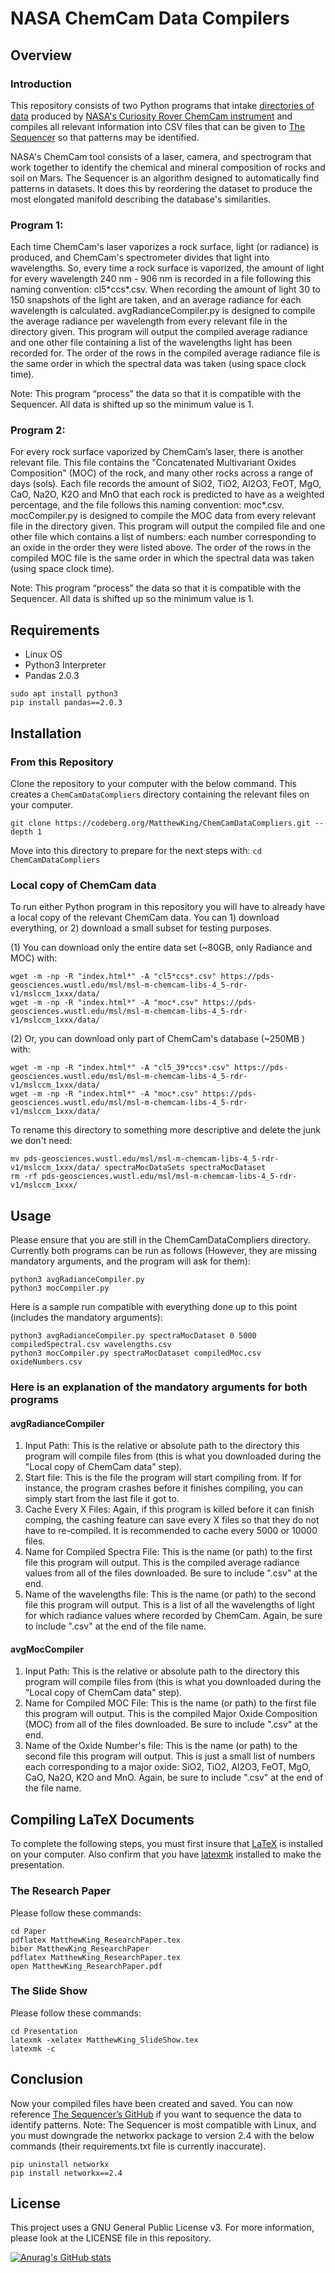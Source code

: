 ﻿# NASA ChemCam Data Compilers
## Overview

### Introduction
This repository consists of two Python programs that intake [directories of data](https://pds-geosciences.wustl.edu/msl/msl-m-chemcam-libs-4_5-rdr-v1/mslccm_1xxx/data/) produced by [NASA's Curiosity Rover ChemCam instrument](https://mars.nasa.gov/msl/spacecraft/instruments/chemcam/) and compiles all relevant information into CSV files that can be given to [The Sequencer](http://sequencer.org/documentation) so that patterns may be identified.

NASA's ChemCam tool consists of a laser, camera, and spectrogram that  work together to identify the chemical and mineral composition of rocks and soil on Mars. The Sequencer is an algorithm designed to automatically find patterns in datasets. It does this by reordering the dataset to produce the most elongated manifold describing the database's similarities.

### Program 1:
Each time ChemCam's laser vaporizes a rock surface, light (or radiance) is produced, and ChemCam's spectrometer divides that light into wavelengths. So, every time a rock surface is vaporized, the amount of light for every wavelength 240 nm - 906 nm is recorded in a file following this naming convention: cl5\*ccs\*.csv. When recording the amount of light 30 to 150 snapshots of the light are taken, and an average radiance for each wavelength is calculated. avgRadianceCompiler.py is designed to compile the average radiance per wavelength from every relevant file in the directory given. This program will output the compiled average radiance and one other file containing a list of the wavelengths light has been recorded for. The order of the rows in the compiled average radiance file is the same order in which the spectral data was taken (using space clock time). 

Note: This program “process” the data so that it is compatible with the Sequencer. All data is shifted up so the minimum value is 1.

### Program 2:
For every rock surface vaporized by ChemCam’s laser, there is another relevant file. This file contains the "Concatenated Multivariant Oxides Composition" (MOC) of the rock, and many other rocks across a range of days (sols). Each file records the amount of SiO2, TiO2, Al2O3, FeOT, MgO, CaO, Na2O, K2O and MnO that each rock is predicted to have as a weighted percentage, and the file follows this naming convention: moc\*.csv. mocCompiler.py is designed to compile the MOC data from every relevant file in the directory given. This program will output the compiled file and one other file which contains a list of numbers: each number corresponding to an oxide in the order they were listed above. The order of the rows in the compiled MOC file is the same order in which the spectral data was taken (using space clock time). 

Note: This program “process” the data so that it is compatible with the Sequencer. All data is shifted up so the minimum value is 1.

## Requirements
* Linux OS
* Python3 Interpreter
* Pandas 2.0.3
```
sudo apt install python3
pip install pandas==2.0.3
```

## Installation

### From this Repository
Clone the repository to your computer with the below command. This creates a `ChemCamDataCompliers` directory containing the relevant files on your computer. 
```
git clone https://codeberg.org/MatthewKing/ChemCamDataCompliers.git --depth 1
```
Move into this directory to prepare for the next steps with:
```cd ChemCamDataCompliers```

### Local copy of ChemCam data
To run either Python program in this repository you will have to already have a local copy of the relevant ChemCam data. You can 1) download everything, or 2) download a small subset for testing purposes. 

(1) You can download only the entire data set (~80GB, only Radiance and MOC) with:
```
wget -m -np -R "index.html*" -A "cl5*ccs*.csv" https://pds-geosciences.wustl.edu/msl/msl-m-chemcam-libs-4_5-rdr-v1/mslccm_1xxx/data/
wget -m -np -R "index.html*" -A "moc*.csv" https://pds-geosciences.wustl.edu/msl/msl-m-chemcam-libs-4_5-rdr-v1/mslccm_1xxx/data/
```
(2) Or, you can download only part of ChemCam's database (~250MB ) with:
```
wget -m -np -R "index.html*" -A "cl5_39*ccs*.csv" https://pds-geosciences.wustl.edu/msl/msl-m-chemcam-libs-4_5-rdr-v1/mslccm_1xxx/data/
wget -m -np -R "index.html*" -A "moc*.csv" https://pds-geosciences.wustl.edu/msl/msl-m-chemcam-libs-4_5-rdr-v1/mslccm_1xxx/data/
```
To rename this directory to something more descriptive and delete the junk we don't need: 
``` 
mv pds-geosciences.wustl.edu/msl/msl-m-chemcam-libs-4_5-rdr-v1/mslccm_1xxx/data/ spectraMocDataSets spectraMocDataset
rm -rf pds-geosciences.wustl.edu/msl/msl-m-chemcam-libs-4_5-rdr-v1/mslccm_1xxx/
```


## Usage
Please ensure that you are still in the ChemCamDataCompliers directory. Currently both programs can be run as follows (However, they are missing mandatory arguments, and the program will ask for them):
```
python3 avgRadianceCompiler.py
python3 mocCompiler.py
```
Here is a sample run compatible with everything done up to this point (includes the mandatory arguments):
```
python3 avgRadianceCompiler.py spectraMocDataset 0 5000 compiledSpectral.csv wavelengths.csv
python3 mocCompiler.py spectraMocDataset compiledMoc.csv oxideNumbers.csv
```
### Here is an explanation of the mandatory arguments for both programs

#### avgRadianceCompiler

1) Input Path: This is the relative or absolute path to the directory this program will compile files from (this is what you downloaded during the "Local copy of ChemCam data" step). 
2) Start file: This is the file the program will start compiling from. If for instance, the program crashes before it finishes compiling, you can simply start from the last file it got to. 
3) Cache Every X Files: Again, if this program is killed before it can finish comping, the cashing feature can save every X files so that they do not have to re-compiled. It is recommended to cache every 5000 or 10000 files. 
4) Name for Compiled Spectra File: This is the name (or path) to the first file this program will output. This is the compiled average radiance values from all of the files downloaded. Be sure to include ".csv" at the end. 
5) Name of the wavelengths file: This is the name (or path) to the second file this program will output. This is a list of all the wavelengths of light for which radiance values where recorded by ChemCam. Again, be sure to include ".csv" at the end of the file name. 

#### avgMocCompiler

1) Input Path: This is the relative or absolute path to the directory this program will compile files from (this is what you downloaded during the "Local copy of ChemCam data" step). 
2) Name for Compiled MOC File: This is the name (or path) to the first file this program will output. This is the compiled Major Oxide Composition (MOC) from all of the files downloaded. Be sure to include ".csv" at the end. 
3) Name of the Oxide Number's file: This is the name (or path) to the second file this program will output. This is just a small list of numbers each corresponding to a major oxide: SiO2, TiO2, Al2O3, FeOT, MgO, CaO, Na2O, K2O and MnO. Again, be sure to include ".csv" at the end of the file name. 

## Compiling LaTeX Documents

To complete the following steps, you must first insure that [LaTeX](https://www.latex-project.org/) is installed on your computer. Also confirm that you have [latexmk](https://mg.readthedocs.io/latexmk.html) installed to make the presentation.

### The Research Paper
Please follow these commands:
```
cd Paper
pdflatex MatthewKing_ResearchPaper.tex
biber MatthewKing_ResearchPaper
pdflatex MatthewKing_ResearchPaper.tex
open MatthewKing_ResearchPaper.pdf
```

### The Slide Show
Please follow these commands:
```
cd Presentation
latexmk -xelatex MatthewKing_SlideShow.tex
latexmk -c
```

## Conclusion
Now your compiled files have been created and saved. You can now reference [The Sequencer’s GitHub](https://github.com/dalya/Sequencer) if you want to sequence the data to identify patterns. Note: The Sequencer is most compatible with Linux, and you must downgrade the networkx package to version 2.4 with the below commands (their requirements.txt file is currently inaccurate).
```
pip uninstall networkx
pip install networkx==2.4
```

## License
This project uses a GNU General Public License v3. For more information, please look at the LICENSE file in this repository.

[![Anurag's GitHub stats](https://github-readme-stats.vercel.app/apiMatthewKing2=anuraghazra)](https://github.com/anuraghazra/github-readme-stats)